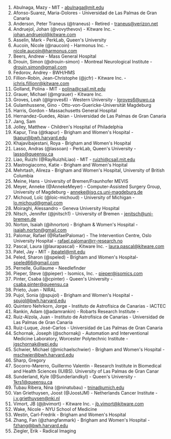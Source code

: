 <!-- PLEASE DO NOT EDIT THIS FILE: IT IS MAINTAINED BY THE ORGANIZERS BASED ON ACTUAL REGISTRATIONS -->

1. Abulnaga, Mazy - MIT - abulnaga@mit.edu
1. Afonso-Suarez, Maria-Dolores - Universidad de Las Palmas de Gran Canaria
1. Anderson, Peter Traneus (@traneus) - Retired - traneus@verizon.net
1. Andruejol, Johan (@vovythevov) - Kitware Inc. - johan.andruejol@kitware.com
1. Asselin, Mark - PerkLab, Queen's University
1. Aucoin, Nicole (@naucoin) - Harmonus Inc. - nicole.aucoin@harmonus.com
1. Beers, Andrew - Mass General Hospital
1. Drouin, Simon (@drouin-simon) - Montreal Neurological Institute - drouin.simon@gmail.com
1. Fedorov, Andrey - BWH/HMS
1. Fillion-Robin, Jean-Christophe (@jcfr) - Kitware Inc. - jchris.fillionr@kitware.com
1. Golland, Polina - MIT - polina@csail.mit.edu
1. Grauer, Michael (@mgrauer) - Kitware Inc.
1. Groves, Leah (@lgroves6) - Western University - lgroves6@uwo.ca
1. Gulamhussene, Gino - Otto-von-Guericke-Universität Magdeburg
1. Harris, Gordon - Massachusetts General Hospital
1. Hernandez-Guedes, Abian - Universidad de Las Palmas de Gran Canaria
1. Jang, Sam
1. Jolley, Matthew - Children's Hospital of Philadelphia
1. Kapur, Tina (@tkapur) - Brigham and Women's Hospital - tkapur@bwh.harvard.edu
1. Khajavibajestani, Roya - Brigham and Women's Hospital
1. Lasso, Andras (@lassoan) - PerkLab, Queen's University - lasso@queensu.ca
1. Liao, Ruizhi (@RayRuizhiLiao) - MIT - ruizhi@csail.mit.edu
1. Mastrogiacomo, Katie - Brigham and Women's Hopital
1. Mehrtash, Alireza - Brigham and Women's Hospital, University of British Columbia
1. Meine, Hans - University of Bremen/Fraunhofer MEVIS
1. Meyer, Anneke (@AnnekeMeyer) - Computer-Assisted Surgery Group, University of Magdeburg - anneke@isg.cs.uni-magdeburg.de
1. Michoud, Loïc (@loic-michoud) - University of Michigan - lo.michoud@gmail.com
1. Moiraghi, Alessandro - Geneva University Hospital
1. Nitsch, Jennifer (@jnitsch1) - University of Bremen - jenitsch@uni-bremen.de
1. Norton, Isaiah (@ihnorton) - Brigham & Women's Hospital - isaiah.norton@gmail.com
1. Palomar, Rafael (@RafaelPalomar) - The Intervention Centre, Oslo University Hospital - rafael.palomar@rr-research.no
1. Pascal, Laura (@laurapascal) - Kitware Inc. - laura.pascal@kitware.com
1. Patel, Jay - MIT - jbpatel@mit.edu
1. Peled, Sharon (@speled) - Brigham and Women's Hospital- speled66@gmail.com
1. Pernelle, Guillaume - Needlefinder
1. Pieper, Steve (@pieper) - Isomics, Inc. - pieper@isomics.com
1. Pinter, Csaba (@cpinter) - Queen's University - csaba.pinter@queensu.ca
1. Prieto, Juan - NIRAL
1. Pujol, Sonia (@spujol) - Brigham and Women's Hospital - spujol@bwh.harvard.edu
1. Quintero Nehrkorn, Jorge - Instituto de Astrofísica de Canarias - IACTEC
1. Rankin, Adam (@adamrankin) - Robarts Research Institute -
1. Ruiz-Alzola, Juan - Instituto de Astrofísica de Canarias - Universidad de Las Palmas de Gran Canaria
1. Ruiz-Luque, José-Carlos - Universidad de Las Palmas de Gran Canaria
1. Schornak, Joseph (@schornakj) - Automation and Interventional Medicine Laboratory, Worcester Polytechnic Institute - jgschornak@wpi.edu
1. Schwier, Michael (@michaelschwier) - Brigham and Women's Hospital - mschwier@bwh.harvard.edu
1. Sharp, Gregory
1. Socorro-Marerro, Guillermo Valentín - Research Institute in Biomedical and Health Sciences (IUIBS). University of Las Palmas de Gran Canar
1. Sunderland, Kyle (@Sunderlandkyl) - Queen's University - 1krs1@queensu.ca
1. Tubau Ribera, Nina (@ninatubau) - tnina@umich.edu
1. Van Griethuysen, Joost (@JoostJM) - Netherlands Cancer Institute - j.v.griethuysen@nki.nl
1. Vimort, JB (@jbvimort) - Kitware Inc. - jb.vimort@kitware.com
1. Wake, Nicole - NYU School of Medicine
1. Westin, Carl-Fredrik - Brigham and Women's Hospital
1. Zhang, Fan (@zhangfanmark) - Brigham and Women's Hospital - fzhang@bwh.harvard.edu
1. Ziegler, Erik - Radical Imaging
